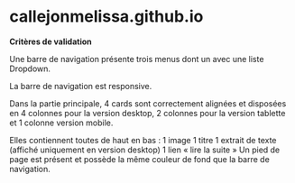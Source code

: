 # callejonmelissa.github.io

**Critères de validation**

Une barre de navigation présente trois menus dont un avec une liste Dropdown.

La barre de navigation est responsive.

Dans la partie principale, 4 cards sont correctement alignées et disposées en 4 colonnes pour la version desktop, 2 colonnes pour la version tablette et 1 colonne version mobile. 

Elles contiennent toutes de haut en bas :
1 image
1 titre
1 extrait de texte (affiché uniquement en version desktop)
1 lien « lire la suite »
Un pied de page est présent et possède la même couleur de fond que la barre de navigation.
